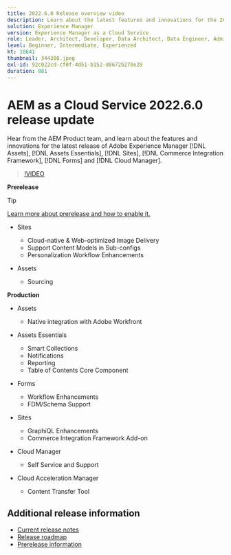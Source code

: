```yaml
---
title: 2022.6.0 Release overview video
description: Learn about the latest features and innovations for the 2022-6-0 release for Adobe Experience Manager [!DNL Assets Essentials], [!DNL Sites], [!DNL Screens], [!DNL Forms] and [!DNL Cloud Foundation].
solution: Experience Manager
version: Experience Manager as a Cloud Service
role: Leader, Architect, Developer, Data Architect, Data Engineer, Admin, User
level: Beginner, Intermediate, Experienced
kt: 10641
thumbnail: 344308.jpeg
exl-id: 92c022cd-cf0f-4d51-b152-d8672b270e29
duration: 881
---
```

# AEM as a Cloud Service 2022.6.0 release update 

Hear from the AEM Product team, and learn about the features and innovations for the latest release of Adobe Experience Manager [!DNL Assets], [!DNL Assets Essentials], [!DNL Sites], [!DNL Commerce Integration Framework], [!DNL Forms] and [!DNL Cloud Manager].

>[!VIDEO](https://video.tv.adobe.com/v/344308/?quality=12&learn=on)

**Prerelease**

>[!TIP]
>
>[Learn more about prerelease and how to enable it.](https://experienceleague.adobe.com/docs/experience-manager-cloud-service/content/release-notes/prerelease.html)

* Sites
  * Cloud-native & Web-optimized Image Delivery
  * Support Content Models in Sub-configs
  * Personalization Workflow Enhancements

* Assets
  * Sourcing

**Production**

* Assets
  * Native integration with Adobe Workfront

* Assets Essentials
  * Smart Collections
  * Notifications
  * Reporting
  * Table of Contents Core Component

* Forms
  * Workflow Enhancements
  * FDM/Schema Support

* Sites
  * GraphiQL Enhancements
  * Commerce Integration Framework Add-on

* Cloud Manager
  * Self Service and Support

* Cloud Acceleration Manager
  * Content Transfer Tool

<!-- Have questions about the release?  Discuss the release in [Experience League Communities](https://adobe.ly/3NDPR8Y). -->

## Additional release information

* [Current release notes](https://experienceleague.adobe.com/docs/experience-manager-cloud-service/content/release-notes/home.html)
* [Release roadmap](https://experienceleague.adobe.com/docs/experience-manager-release-information/aem-release-updates/update-releases-roadmap.html)
* [Prerelease information](https://experienceleague.adobe.com/docs/experience-manager-cloud-service/content/release-notes/prerelease.html)
